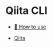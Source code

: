 # Qiita CLI

- [📘 How to use](https://github.com/increments/qiita-cli)

- [Qiita](https://qiita.com/hairihou)
